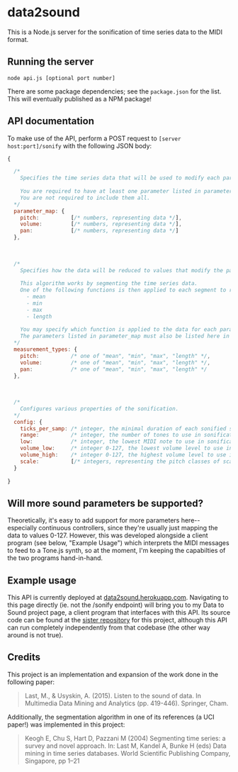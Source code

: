 # data2sound
This is a Node.js server for the sonification of time series data to the MIDI format.

## Running the server

`node api.js [optional port number]`

There are some package dependencies; see the `package.json` for the list. This will eventually published as a NPM package!

## API documentation

To make use of the API, perform a POST request to `[server host:port]/sonify` with the following JSON body:

```javascript
{

  /*
    Specifies the time series data that will be used to modify each parameter of the sound.
    
    You are required to have at least one parameter listed in parameter_map.
    You are not required to include them all.
  */
  parameter_map: {
    pitch:          [/* numbers, representing data */],
    volume:         [/* numbers, representing data */],
    pan:            [/* numbers, representing data */]
  },
  
  
  
  /*
    Specifies how the data will be reduced to values that modify the parameters.
    
    This algorithm works by segmenting the time series data.
    One of the following functions is then applied to each segment to reduce it to a single value:
      - mean
      - min
      - max
      - length
      
    You may specify which function is applied to the data for each parameter.
    The parameters listed in parameter_map must also be listed here in measurement_types.
  */
  measurement_types: {
    pitch:          /* one of "mean", "min", "max", "length" */,
    volume:         /* one of "mean", "min", "max", "length" */,
    pan:            /* one of "mean", "min", "max", "length" */
  },
  
  
  
  /*
    Configures various properties of the sonification.
  */
  config: {
    ticks_per_samp: /* integer, the minimal duration of each sonified segment, in MIDI ticks */,
    range:          /* integer, the number of tones to use in sonification */,
    low:            /* integer, the lowest MIDI note to use in sonification */,
    volume_low:     /* integer 0-127, the lowest volume level to use in sonification */,
    volume_high:    /* integer 0-127, the highest volume level to use in sonification */,
    scale:          [/* integers, representing the pitch classes of scale tones */]
  }
  
}
```

## Will more sound parameters be supported?

Theoretically, it's easy to add support for more parameters here-- especially continuous controllers, since they're usually just mapping the data to values 0-127. However, this was developed alongside a client program (see below, "Example Usage") which interprets the MIDI messages to feed to a Tone.js synth, so at the moment, I'm keeping the capabilties of the two programs hand-in-hand.

## Example usage

This API is currently deployed at [data2sound.herokuapp.com](https://data2sound.herokuapp.com). Navigating to this page directly (ie. not the /sonify endpoint) will bring you to my Data to Sound project page, a client program that interfaces with this API. Its source code can be found at the [sister repository](https://github.com/thanasibakis/CS190/tree/master/final-project) for this project, although this API can run completely independently from that codebase (the other way around is not true).

## Credits

This project is an implementation and expansion of the work done in the following paper:

> Last, M., & Usyskin, A. (2015). Listen to the sound of data. In Multimedia Data Mining and Analytics (pp. 419-446). Springer, Cham.

Additionally, the segmentation algorithm in one of its references (a UCI paper!) was implemented in this project:

> Keogh E, Chu S, Hart D, Pazzani M (2004) Segmenting time series: a survey and novel approach. In: Last M, Kandel A, Bunke H (eds) Data mining in time series databases. World Scientific Publishing Company, Singapore, pp 1–21
